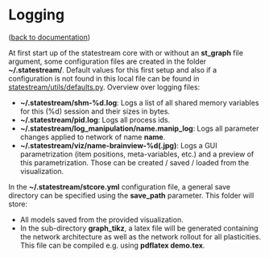 Logging
=======

([back to documentation](README.md))

At first start up of the statestream core with or without an **st_graph** file argument, some configuration files are created in the folder **~/.statestream/**. Default values for this first setup and also if a configuration is not found in this local file can be found in [statestream/utils/defaults.py](../statestream/utils/defaults.py). Overview over logging files:

* **~/.statestream/shm-%d.log**: Logs a list of all shared memory variables for this (%d) session and their sizes in bytes.
* **~/.statestream/pid.log**: Logs all process ids.
* **~/.statestream/log_manipulation/name.manip_log**: Logs all parameter changes applied to network of name **name**.
* **~/.statestream/viz/name-brainview-%d(.jpg)**: Logs a GUI parametrization (item positions, meta-variables, etc.) and a preview of this parametrization. Those can be created / saved / loaded from the visualization.

In the **~/.statestream/stcore.yml** configuration file, a general save directory can be specified using the **save_path** parameter. This folder will store:

* All models saved from the provided visualization.
* In the sub-directory **graph_tikz**, a latex file will be generated containing the network architecture as well as the network rollout for all plasticities. This file can be compiled e.g. using **pdflatex demo.tex**.

